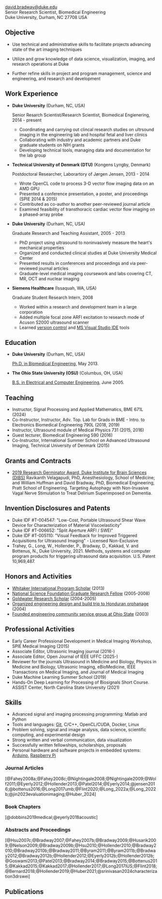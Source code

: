 <david.bradway@duke.edu>  
Senior Research Scientist, Biomedical Engineering  
Duke University, Durham, NC 27708 USA  

## Objective

*   Use technical and administrative skills to facilitate projects advancing state of the art imaging techniques
-   Utilize and grow knowledge of data science, visualization, imaging, and research operations at Duke
*   Further refine skills in project and program management, science and engineering, and research and development

## Work Experience

*   **Duke University** (Durham, NC, USA)

    Senior Resarch Scientist/Research Scientist, Biomedical Engienering, 2014 - present

    -   Coordinating and carrying out clincal research studies on ultrsound imaging in the engineering lab and hospital fetal and liver clinics
    -   Collaborating with industry and academic partners and Duke graduate students on NIH grants
    -   Developing technical tools, managing data and documentation for the lab group

*   **Technical University of Denmark (DTU)** (Kongens Lyngby, Denmark)

    Postdoctoral Researcher, Laborartory of Jørgen Jensen, 2013 - 2014

    -   Wrote OpenCL code to  process 3-D vector flow imaging data on an AMD GPU
    -   Presented a conference presentation, a poster, and proceedings (SPIE 2014 & 2015)
    -   Contributed as co-author to another peer-reviewed journal article
    -   Examined feasibility of transthoracic cardiac vector flow imaging on a phased-array probe

*   **Duke University** (Durham, NC, USA)

    Graduate Research and Teaching Assistant, 2005 - 2013

    -   PhD project using ultrasound to noninvasively measure the heart's mechanical properties
    -   Organized and conducted clinical studies at Duke University Medical Center
    -   Presented results in conferences and proceedings and via peer-reviewed journal articles
    -   Graduate-level medical imaging coursework and labs covering CT, MR, OCT and nuclear imaging

*   **Siemens Healthcare** (Issaquah, WA, USA)

    Graduate Student Research Intern, 2008

    -   Worked within a research and development team in a large corporation
    -   Added multiple focal zone ARFI excitation to research mode of Acuson S2000 ultrasound scanner
    -   Learned [version control](http://www-03.ibm.com/software/products/en/clearcase) and [MS Visual Studio IDE](http://www.visualstudio.com/) tools

## Education

*   **Duke University** (Durham, NC, USA)

    [Ph.D. in Biomedical Engineering](http://bme.duke.edu/grad), May 2013.

*   **The Ohio State University (OSU)** (Columbus, OH, USA)

    [B.S. in Electrical and Computer Engineering](http://ece.osu.edu/futurestudents/undergrad), June 2005.

## Teaching

*   Instructor, Signal Processing and Applied Mathematics, BME 671L (2024)
*   Co-Instructor, Instructor, Adv. Top. Lab for Grads in BME - Intro. to Electronics Biomedical Engineering 790L (2018, 2019)
*   Instructor, Ultrasound module of Medical Physics 731 (2015, 2016)
*   Guest lecturer, Biomedical Engineering 590 (2016)
*   Co-Instructor, International Summer School on Advanced Ultrasound Imaging, Technical University of Denmark (2015)

## Grants and Contracts

*   [2019 Research Germinator Award, Duke Institute for Brain Sciences (DIBS)](https://dibs.duke.edu/research/awards/schedule-application) Ravikanth Velagapudi, PhD, Anesthesiology, School of Medicine; and William Huffman and David Bradway, PhD, Biomedical Engineering, Pratt School of Engineering. Targeting Autophagy with Non-Invasive Vagal Nerve Stimulation to Treat Delirium Superimposed on Dementia.

## Invention Disclosures and Patents

*   Duke IDF #T-004547: "Low-Cost, Portable Ultrasound Shear Wave Device for Characterization of Material Viscoelasticity"
*   Duke IDF #T-006652: "Split Aperture ARFI / SWEI"
*   Duke IDF #T-005110: "Visual Feedback for Improved Triggered Acquisitions for Ultrasound Imaging" - Licensed Non-Exclusive
*   Trahey, G., Long, W., Hollender, P., Bradway, D., Kakkad, V. and Bottenus, N., Duke University, 2021. Methods, systems and computer program products for triggering ultrasound data acquisition. U.S. Patent 10,969,487.

## Honors and Activities

*   [Whitaker International Program Scholar](http://www.whitaker.org/grants/fellows-scholars)  (2013)
*   [National Science Foundation Graduate Research Fellow](http://www.nsfgrfp.org/) (2005-2008)
*   [Goldwater Research Scholar](https://goldwater.scholarsapply.org/) (2004-2005)
*   [Organized engineering design and build trip to Honduran orphanage](http://www.montanadeluz.org/) (2004)
*   [Founded engineering community service group at Ohio State](http://ecos.osu.edu/) (2003)

## Professional Activities

*   Early Career Professional Development in Medical Imaging Workshop, SPIE Medical Imaging (2015)
*   Associate Editor, Ultrasonic Imaging journal (2016-)
*   Associate Editor, Open Journal of IEEE UFFC (2025-)
*   Reviewer for the journals Ultrasound in Medicine and Biology, Physics in Medicine and Biology, Ultrasonic Imaging, eBioMedicine, IEEE Transactions on Medical Imaging, and Journal of Medical Imaging
*   Duke Machine Learning Summer School (2019)
*   Hands-On Deep Learning for Processing of Biosignals Short Course. ASSIST Center, North Carolina State University (2021)

## Skills
*   Advanced signal and imaging processing programming: Matlab and Python
*   Tools and languages: [Git](http://git-scm.com/), C/C++, OpenCL/CUDA, Docker, Linux
*   Problem solving, signal and image analysis, data science, scientific computing, and experimental design
*   Strong written and verbal communication, data visualization
*   Successfully written fellowships, scholarships, proposals
*   Personal hardware and software projects in embedded systems: [Arduino](http://www.arduino.cc/), [Raspberry Pi](http://www.raspberrypi.org/)

### Journal Articles
[@Fahey2008a;@Fahey2008c;@Nightingale2008;@Nightingale2009;@Wolf2011;@Eyerly2012;@Hollender2013;@Patel2014;@Eyerly2014;@jensen2016;@bottenus2016;@Long2017umb;@Flint2020;@Long_2022a;@Long_2022b;@jin2023evaluationimaging;@Huber_2024]

### Book Chapters
[@dobbins2019medical;@eyerly2018acoustic]

### Abstracts and Proceedings
[@Hsu2007c;@Bradway2007;@Fahey2007b;@Bradway2009;@Husarik2009;@Nelson2009;@Bradway2009b;@Hsu2010;@Hollender2010;@Bradway2010;@Bradway2010b;@Bradway2011;@Byram2011;@Byram2011b;@Bradway2012;@Bradway2012b;@Hollender2012;@Eyerly2012b;@Hollender2012b;@Goswami2013;@Patel2013;@Bradway2014;@Bradway2015;@Bottenus2015;@Kakkad2015;@Kakkad2017;@Hollender2017;@Long2017IUS;@Flint2018;@Bernard2018;@Hollender2019;@Huber2021;@srinivasan2024characterization3drswei]

## Publications

